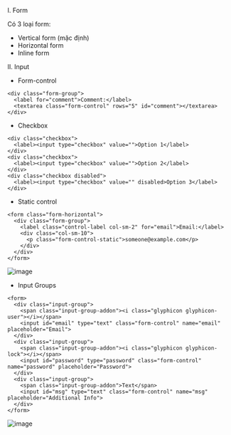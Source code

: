 I. Form

Có 3 loại form:
- Vertical form (mặc định)
- Horizontal form
- Inline form

II. Input
- Form-control
```
<div class="form-group">
  <label for="comment">Comment:</label>
  <textarea class="form-control" rows="5" id="comment"></textarea>
</div>
```

- Checkbox
```
<div class="checkbox">
  <label><input type="checkbox" value="">Option 1</label>
</div>
<div class="checkbox">
  <label><input type="checkbox" value="">Option 2</label>
</div>
<div class="checkbox disabled">
  <label><input type="checkbox" value="" disabled>Option 3</label>
</div>
```

- Static control
```
<form class="form-horizontal">
  <div class="form-group">
    <label class="control-label col-sm-2" for="email">Email:</label>
    <div class="col-sm-10">
      <p class="form-control-static">someone@example.com</p>
    </div>
  </div>
</form>
```

![image](https://user-images.githubusercontent.com/45547213/54744965-f1136c80-4bfa-11e9-9bff-c47c8bcba639.png)

- Input Groups
```
<form>
  <div class="input-group">
    <span class="input-group-addon"><i class="glyphicon glyphicon-user"></i></span>
    <input id="email" type="text" class="form-control" name="email" placeholder="Email">
  </div>
  <div class="input-group">
    <span class="input-group-addon"><i class="glyphicon glyphicon-lock"></i></span>
    <input id="password" type="password" class="form-control" name="password" placeholder="Password">
  </div>
  <div class="input-group">
    <span class="input-group-addon">Text</span>
    <input id="msg" type="text" class="form-control" name="msg" placeholder="Additional Info">
  </div>
</form>
```


![image](https://user-images.githubusercontent.com/45547213/54745043-2cae3680-4bfb-11e9-9920-e9b595311bc8.png)

























